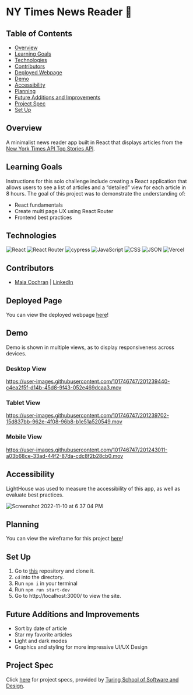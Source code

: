 # NY Times News Reader 📰

## Table of Contents
  - [Overview](#overview)
  - [Learning Goals](#learning-goals)
  - [Technologies](#technologies)
  - [Contributors](#contributors)
  - [Deployed Webpage](#deployed-page)
  - [Demo](#demo)
  - [Accessibility](#accessibility)
  - [Planning](#planning)
  - [Future Additions and Improvements](#future-additions-and-improvements)
  - [Project Spec](#project-spec)
  - [Set Up](#set-up)

## Overview
A minimalist news reader app built in React that displays articles from the [New York Times API Top Stories API](https://developer.nytimes.com/docs/top-stories-product/1/overview).

## Learning Goals
Instructions for this solo challenge include creating a React application that allows users to see a list of articles and a “detailed” view for each article in 8 hours. The goal of this project was to demonstrate the understanding of:

- React fundamentals
- Create multi page UX using React Router
- Frontend best practices

## Technologies
![React](https://img.shields.io/badge/react-%2320232a.svg?style=for-the-badge&logo=react&logoColor=%2361DAFB)
![React Router](https://img.shields.io/badge/React_Router-CA4245?style=for-the-badge&logo=react-router&logoColor=white)
![cypress](https://img.shields.io/badge/-cypress-%23E5E5E5?style=for-the-badge&logo=cypress&logoColor=058a5e)
![JavaScript](https://img.shields.io/badge/JavaScript-323330?style=for-the-badge&logo=javascript&logoColor=F7DF1E)
![CSS](https://img.shields.io/badge/CSS3-1572B6?style=for-the-badge&logo=css3&logoColor=white)
![JSON](https://img.shields.io/badge/json-5E5C5C?style=for-the-badge&logo=json&logoColor=white)
![Vercel](https://user-images.githubusercontent.com/101746747/188785090-4abee495-4f46-4dba-b554-e16ded576297.png)

## Contributors
- [Maia Cochran](https://github.com/Maia-Cochran) | [LinkedIn](https://www.linkedin.com/in/maiaecochran/)

## Deployed Page
You can view the deployed webpage [here](https://ny-times-lac.vercel.app/)!

## Demo
Demo is shown in multiple views, as to display responsiveness across devices.

### Desktop View

https://user-images.githubusercontent.com/101746747/201239440-c4ea2f5f-d14b-45d8-9f43-052e469dcaa3.mov



### Tablet View

https://user-images.githubusercontent.com/101746747/201239702-15d837bb-962e-4f08-96b8-b1e51a520549.mov


### Mobile View

https://user-images.githubusercontent.com/101746747/201243011-a03b68ce-33ad-44f2-87da-cdc8f2b28cb0.mov




## Accessibility
LightHouse was used to measure the accessibility of this app, as well as evaluate best practices.

![Screenshot 2022-11-10 at 6 37 04 PM](https://user-images.githubusercontent.com/101746747/201243190-e919eb66-6cb9-4468-9f21-ad45b4a3fa71.png)


## Planning
You can view the wireframe for this project [here](https://www.figma.com/file/cDBE6ObXoTOLudLYS6Yfpv/NY-Times?node-id=0%3A1)!

## Set Up
1. Go to [this](https://github.com/Maia-Cochran/ny-times) repository and clone it. 
2. `cd` into the directory.
3. Run `npm i` in your terminal
4. Run `npm run start-dev`
6. Go to http://localhost:3000/ to view the site.

## Future Additions and Improvements
- Sort by date of article
- Star my favorite articles
- Light and dark modes
- Graphics and styling for more impressive UI/UX Design

## Project Spec
Click [here](https://mod4.turing.edu/projects/take_home/take_home_fe) for project specs, provided by [Turing School of Software and Design](https://turing.edu/).
